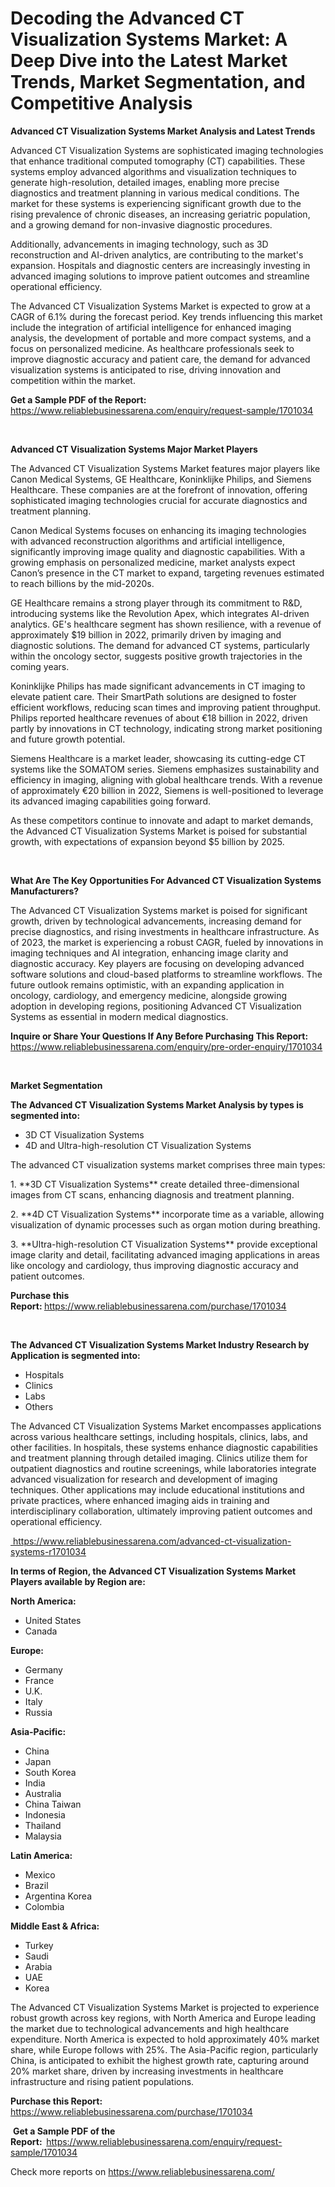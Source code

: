 <p><h1>Decoding the Advanced CT Visualization Systems Market: A Deep Dive into the Latest Market Trends, Market Segmentation, and Competitive Analysis</h1></p><p><strong>Advanced CT Visualization Systems Market Analysis and Latest Trends</strong></p>
<p><p>Advanced CT Visualization Systems are sophisticated imaging technologies that enhance traditional computed tomography (CT) capabilities. These systems employ advanced algorithms and visualization techniques to generate high-resolution, detailed images, enabling more precise diagnostics and treatment planning in various medical conditions. The market for these systems is experiencing significant growth due to the rising prevalence of chronic diseases, an increasing geriatric population, and a growing demand for non-invasive diagnostic procedures.</p><p>Additionally, advancements in imaging technology, such as 3D reconstruction and AI-driven analytics, are contributing to the market's expansion. Hospitals and diagnostic centers are increasingly investing in advanced imaging solutions to improve patient outcomes and streamline operational efficiency. </p><p>The Advanced CT Visualization Systems Market is expected to grow at a CAGR of 6.1% during the forecast period. Key trends influencing this market include the integration of artificial intelligence for enhanced imaging analysis, the development of portable and more compact systems, and a focus on personalized medicine. As healthcare professionals seek to improve diagnostic accuracy and patient care, the demand for advanced visualization systems is anticipated to rise, driving innovation and competition within the market.</p></p>
<p><strong>Get a Sample PDF of the Report:&nbsp;</strong> <a href="https://www.reliablebusinessarena.com/enquiry/request-sample/1701034?utm_campaign=2217&utm_medium=2&utm_source=Github&utm_content=ia&utm_term=05032025&utm_id=advanced-ct-visualization-systems">https://www.reliablebusinessarena.com/enquiry/request-sample/1701034</a></p>
<p>&nbsp;</p>
<p><strong>Advanced CT Visualization Systems Major Market Players</strong></p>
<p><p>The Advanced CT Visualization Systems Market features major players like Canon Medical Systems, GE Healthcare, Koninklijke Philips, and Siemens Healthcare. These companies are at the forefront of innovation, offering sophisticated imaging technologies crucial for accurate diagnostics and treatment planning.</p><p>Canon Medical Systems focuses on enhancing its imaging technologies with advanced reconstruction algorithms and artificial intelligence, significantly improving image quality and diagnostic capabilities. With a growing emphasis on personalized medicine, market analysts expect Canon’s presence in the CT market to expand, targeting revenues estimated to reach billions by the mid-2020s.</p><p>GE Healthcare remains a strong player through its commitment to R&D, introducing systems like the Revolution Apex, which integrates AI-driven analytics. GE's healthcare segment has shown resilience, with a revenue of approximately $19 billion in 2022, primarily driven by imaging and diagnostic solutions. The demand for advanced CT systems, particularly within the oncology sector, suggests positive growth trajectories in the coming years.</p><p>Koninklijke Philips has made significant advancements in CT imaging to elevate patient care. Their SmartPath solutions are designed to foster efficient workflows, reducing scan times and improving patient throughput. Philips reported healthcare revenues of about €18 billion in 2022, driven partly by innovations in CT technology, indicating strong market positioning and future growth potential.</p><p>Siemens Healthcare is a market leader, showcasing its cutting-edge CT systems like the SOMATOM series. Siemens emphasizes sustainability and efficiency in imaging, aligning with global healthcare trends. With a revenue of approximately €20 billion in 2022, Siemens is well-positioned to leverage its advanced imaging capabilities going forward.</p><p>As these competitors continue to innovate and adapt to market demands, the Advanced CT Visualization Systems Market is poised for substantial growth, with expectations of expansion beyond $5 billion by 2025.</p></p>
<p>&nbsp;</p>
<p><strong>What Are The Key Opportunities For Advanced CT Visualization Systems Manufacturers?</strong></p>
<p><p>The Advanced CT Visualization Systems market is poised for significant growth, driven by technological advancements, increasing demand for precise diagnostics, and rising investments in healthcare infrastructure. As of 2023, the market is experiencing a robust CAGR, fueled by innovations in imaging techniques and AI integration, enhancing image clarity and diagnostic accuracy. Key players are focusing on developing advanced software solutions and cloud-based platforms to streamline workflows. The future outlook remains optimistic, with an expanding application in oncology, cardiology, and emergency medicine, alongside growing adoption in developing regions, positioning Advanced CT Visualization Systems as essential in modern medical diagnostics.</p></p>
<p><strong>Inquire or Share Your Questions If Any Before Purchasing This Report:</strong> <a href="https://www.reliablebusinessarena.com/enquiry/pre-order-enquiry/1701034?utm_campaign=2217&utm_medium=2&utm_source=Github&utm_content=ia&utm_term=05032025&utm_id=advanced-ct-visualization-systems">https://www.reliablebusinessarena.com/enquiry/pre-order-enquiry/1701034</a></p>
<p>&nbsp;</p>
<p><strong>Market Segmentation</strong></p>
<p><strong>The Advanced CT Visualization Systems Market Analysis by types is segmented into:</strong></p>
<p><ul><li>3D CT Visualization Systems</li><li>4D and Ultra-high-resolution CT Visualization Systems</li></ul></p>
<p><p>The advanced CT visualization systems market comprises three main types: </p><p>1. **3D CT Visualization Systems** create detailed three-dimensional images from CT scans, enhancing diagnosis and treatment planning.</p><p>  </p><p>2. **4D CT Visualization Systems** incorporate time as a variable, allowing visualization of dynamic processes such as organ motion during breathing.</p><p>3. **Ultra-high-resolution CT Visualization Systems** provide exceptional image clarity and detail, facilitating advanced imaging applications in areas like oncology and cardiology, thus improving diagnostic accuracy and patient outcomes.</p></p>
<p><strong>Purchase this Report:&nbsp;</strong><a href="https://www.reliablebusinessarena.com/purchase/1701034?utm_campaign=2217&utm_medium=2&utm_source=Github&utm_content=ia&utm_term=05032025&utm_id=advanced-ct-visualization-systems">https://www.reliablebusinessarena.com/purchase/1701034</a></p>
<p>&nbsp;</p>
<p><strong>The Advanced CT Visualization Systems Market Industry Research by Application is segmented into:</strong></p>
<p><ul><li>Hospitals</li><li>Clinics</li><li>Labs</li><li>Others</li></ul></p>
<p><p>The Advanced CT Visualization Systems Market encompasses applications across various healthcare settings, including hospitals, clinics, labs, and other facilities. In hospitals, these systems enhance diagnostic capabilities and treatment planning through detailed imaging. Clinics utilize them for outpatient diagnostics and routine screenings, while laboratories integrate advanced visualization for research and development of imaging techniques. Other applications may include educational institutions and private practices, where enhanced imaging aids in training and interdisciplinary collaboration, ultimately improving patient outcomes and operational efficiency.</p></p>
<p><a href="https://www.reliablebusinessarena.com/advanced-ct-visualization-systems-r1701034?utm_campaign=2217&utm_medium=2&utm_source=Github&utm_content=ia&utm_term=05032025&utm_id=advanced-ct-visualization-systems">&nbsp;https://www.reliablebusinessarena.com/advanced-ct-visualization-systems-r1701034</a></p>
<p><strong>In terms of Region, the Advanced CT Visualization Systems Market Players available by Region are:</strong></p>
<p>
    <p> <strong> North America: </strong>
        <ul>
            <li>United States</li>
            <li>Canada</li>
        </ul>
        </p> 
    <p> <strong> Europe: </strong>
        <ul>
            <li>Germany</li>
            <li>France</li>
            <li>U.K.</li>
            <li>Italy</li>
            <li>Russia</li>
        </ul>
        </p> 
    <p> <strong> Asia-Pacific: </strong>
        <ul>
            <li>China</li>
            <li>Japan</li>
            <li>South Korea</li>
            <li>India</li>
            <li>Australia</li>
            <li>China Taiwan</li>
            <li>Indonesia</li>
            <li>Thailand</li>
            <li>Malaysia</li>
        </ul>
        </p> 
    <p> <strong> Latin America: </strong>
        <ul>
            <li>Mexico</li>
            <li>Brazil</li>
            <li>Argentina Korea</li>
            <li>Colombia</li>
        </ul>
        </p> 
    <p> <strong> Middle East & Africa: </strong>
        <ul>
            <li>Turkey</li>
            <li>Saudi</li>
            <li>Arabia</li>
            <li>UAE</li>
            <li>Korea</li>
        </ul>
    </p>
    </p>
<p><p>The Advanced CT Visualization Systems Market is projected to experience robust growth across key regions, with North America and Europe leading the market due to technological advancements and high healthcare expenditure. North America is expected to hold approximately 40% market share, while Europe follows with 25%. The Asia-Pacific region, particularly China, is anticipated to exhibit the highest growth rate, capturing around 20% market share, driven by increasing investments in healthcare infrastructure and rising patient populations.</p></p>
<p><strong>Purchase this Report: </strong><a href="https://www.reliablebusinessarena.com/purchase/1701034?utm_campaign=2217&utm_medium=2&utm_source=Github&utm_content=ia&utm_term=05032025&utm_id=advanced-ct-visualization-systems">https://www.reliablebusinessarena.com/purchase/1701034</a></p>
<p>&nbsp;<strong>Get a Sample PDF of the Report:&nbsp;&nbsp;</strong><a href="https://www.reliablebusinessarena.com/enquiry/request-sample/1701034?utm_campaign=2217&utm_medium=2&utm_source=Github&utm_content=ia&utm_term=05032025&utm_id=advanced-ct-visualization-systems">https://www.reliablebusinessarena.com/enquiry/request-sample/1701034</a></p>
<p><strong></strong></p>
<p>Check more reports on <a href="https://www.reliablebusinessarena.com/?utm_campaign=2217&utm_medium=2&utm_source=Github&utm_content=ia&utm_term=05032025&utm_id=advanced-ct-visualization-systems">https://www.reliablebusinessarena.com/</a></p>